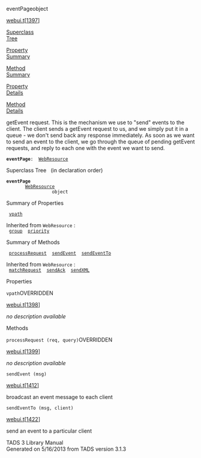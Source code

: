 <span class="title">eventPage</span><span class="type">object</span>

[webui.t](../file/webui.t.html)\[[1397](../source/webui.t.html#1397)\]

[Superclass  
Tree](#_SuperClassTree_)

[Property  
Summary](#_PropSummary_)

[Method  
Summary](#_MethodSummary_)

[Property  
Details](#_Properties_)

[Method  
Details](#_Methods_)

<div class="fdesc">

getEvent request. This is the mechanism we use to "send" events to the
client. The client sends a getEvent request to us, and we simply put it
in a queue - we don't send back any response immediately. As soon as we
want to send an event to the client, we go through the queue of pending
getEvent requests, and reply to each one with the event we want to send.

**`eventPage`**` :   `[`WebResource`](../object/WebResource.html)

</div>

<span id="_SuperClassTree_"></span>

<div class="mjhd">

<span class="hdln">Superclass Tree</span>   (in declaration order)

</div>

**`eventPage`**  
`         `[`WebResource`](../object/WebResource.html)  
`                 object`  
<span id="_PropSummary_"></span>

<div class="mjhd">

<span class="hdln">Summary of Properties</span>  

</div>

` `[`vpath`](#vpath)`  `

Inherited from `WebResource` :  
` `[`group`](../object/WebResource.html#group)`  `[`priority`](../object/WebResource.html#priority)`  `

<span id="_MethodSummary_"></span>

<div class="mjhd">

<span class="hdln">Summary of Methods</span>  

</div>

` `[`processRequest`](#processRequest)`  `[`sendEvent`](#sendEvent)`  `[`sendEventTo`](#sendEventTo)`  `

Inherited from `WebResource` :  
` `[`matchRequest`](../object/WebResource.html#matchRequest)`  `[`sendAck`](../object/WebResource.html#sendAck)`  `[`sendXML`](../object/WebResource.html#sendXML)`  `

<span id="_Properties_"></span>

<div class="mjhd">

<span class="hdln">Properties</span>  

</div>

<span id="vpath"></span>

`vpath`<span class="rem">OVERRIDDEN</span>

[webui.t](../file/webui.t.html)\[[1398](../source/webui.t.html#1398)\]

<div class="desc">

*no description available*

</div>

<span id="_Methods_"></span>

<div class="mjhd">

<span class="hdln">Methods</span>  

</div>

<span id="processRequest"></span>

`processRequest (req, query)`<span class="rem">OVERRIDDEN</span>

[webui.t](../file/webui.t.html)\[[1399](../source/webui.t.html#1399)\]

<div class="desc">

*no description available*

</div>

<span id="sendEvent"></span>

`sendEvent (msg)`

[webui.t](../file/webui.t.html)\[[1412](../source/webui.t.html#1412)\]

<div class="desc">

broadcast an event message to each client

</div>

<span id="sendEventTo"></span>

`sendEventTo (msg, client)`

[webui.t](../file/webui.t.html)\[[1422](../source/webui.t.html#1422)\]

<div class="desc">

send an event to a particular client

</div>

<div class="ftr">

TADS 3 Library Manual  
Generated on 5/16/2013 from TADS version 3.1.3

</div>
